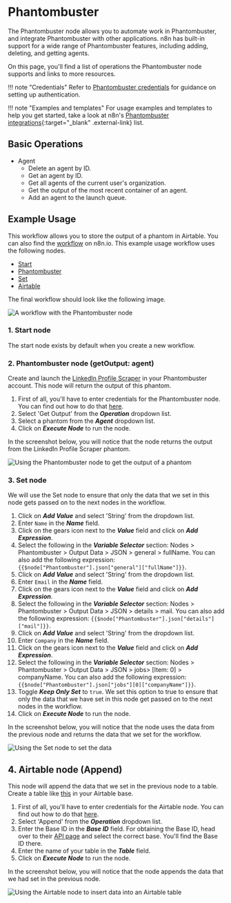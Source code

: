 # Phantombuster

The Phantombuster node allows you to automate work in Phantombuster, and integrate Phantombuster with other applications. n8n has built-in support for a wide range of Phantombuster features, including adding, deleting, and getting agents. 

On this page, you'll find a list of operations the Phantombuster node supports and links to more resources.

!!! note "Credentials"
    Refer to [Phantombuster credentials](/integrations/builtin/credentials/phantombuster/) for guidance on setting up authentication. 

!!! note "Examples and templates"
    For usage examples and templates to help you get started, take a look at n8n's [Phantombuster integrations](https://n8n.io/integrations/phantombuster/){:target="_blank" .external-link} list.

## Basic Operations

* Agent
    * Delete an agent by ID.
    * Get an agent by ID.
    * Get all agents of the current user's organization.
    * Get the output of the most recent container of an agent.
    * Add an agent to the launch queue.

## Example Usage

This workflow allows you to store the output of a phantom in Airtable. You can also find the [workflow](https://n8n.io/workflows/882) on n8n.io. This example usage workflow uses the following nodes.
- [Start](/integrations/builtin/core-nodes/n8n-nodes-base.start/)
- [Phantombuster]()
- [Set](/integrations/builtin/core-nodes/n8n-nodes-base.set/)
- [Airtable](/integrations/builtin/app-nodes/n8n-nodes-base.airtable/)

The final workflow should look like the following image.

![A workflow with the Phantombuster node](/_images/integrations/builtin/app-nodes/phantombuster/workflow.png)

### 1. Start node

The start node exists by default when you create a new workflow.

### 2. Phantombuster node (getOutput: agent)

Create and launch the [LinkedIn Profile Scraper](https://phantombuster.com/automations/linkedin/3112/linkedin-profile-scraper) in your Phantombuster account. This node will return the output of this phantom.

1. First of all, you'll have to enter credentials for the Phantombuster node. You can find out how to do that [here](/integrations/builtin/credentials/phantombuster/).
2. Select 'Get Output' from the ***Operation*** dropdown list.
3. Select a phantom from the ***Agent*** dropdown list.
4. Click on ***Execute Node*** to run the node.

In the screenshot below, you will notice that the node returns the output from the LinkedIn Profile Scraper phantom.

![Using the Phantombuster node to get the output of a phantom](/_images/integrations/builtin/app-nodes/phantombuster/phantombuster_node.png)

### 3. Set node

We will use the Set node to ensure that only the data that we set in this node gets passed on to the next nodes in the workflow.


1. Click on ***Add Value*** and select 'String' from the dropdown list.
2. Enter `Name` in the ***Name*** field.
3. Click on the gears icon next to the ***Value*** field and click on ***Add Expression***.
4. Select the following in the ***Variable Selector*** section: Nodes > Phantombuster > Output Data > JSON > general > fullName. You can also add the following expression: `{{$node["Phantombuster"].json["general"]["fullName"]}}`.
5. Click on ***Add Value*** and select 'String' from the dropdown list.
6. Enter `Email` in the ***Name*** field.
7. Click on the gears icon next to the ***Value*** field and click on ***Add Expression***.
8. Select the following in the ***Variable Selector*** section: Nodes > Phantombuster > Output Data > JSON > details > mail. You can also add the following expression: `{{$node["Phantombuster"].json["details"]["mail"]}}`.
9. Click on ***Add Value*** and select 'String' from the dropdown list.
10. Enter `Company` in the ***Name*** field.
11. Click on the gears icon next to the ***Value*** field and click on ***Add Expression***.
12. Select the following in the ***Variable Selector*** section: Nodes > Phantombuster > Output Data > JSON > jobs> [Item: 0] > companyName. You can also add the following expression: `{{$node["Phantombuster"].json["jobs"][0]["companyName"]}}`.
13. Toggle ***Keep Only Set*** to `true`. We set this option to true to ensure that only the data that we have set in this node get passed on to the next nodes in the workflow.
14. Click on ***Execute Node*** to run the node.

In the screenshot below, you will notice that the node uses the data from the previous node and returns the data that we set for the workflow.

![Using the Set node to set the data](/_images/integrations/builtin/app-nodes/phantombuster/set_node.png)

## 4. Airtable node (Append)

This node will append the data that we set in the previous node to a table. Create a table like [this](https://airtable.com/shr6hP774ijrXFput) in your Airtable base.

1. First of all, you'll have to enter credentials for the Airtable node. You can find out how to do that [here](/integrations/builtin/credentials/airtable/).
2. Select 'Append' from the ***Operation*** dropdown list.
3. Enter the Base ID in the ***Base ID*** field. For obtaining the Base ID, head over to their [API page](https://airtable.com/api) and select the correct base. You'll find the Base ID there.
4. Enter the name of your table in the ***Table*** field.
5. Click on ***Execute Node*** to run the node.

In the screenshot below, you will notice that the node appends the data that we had set in the previous node.

![Using the Airtable node to insert data into an Airtable table](/_images/integrations/builtin/app-nodes/phantombuster/airtable_node.png)
